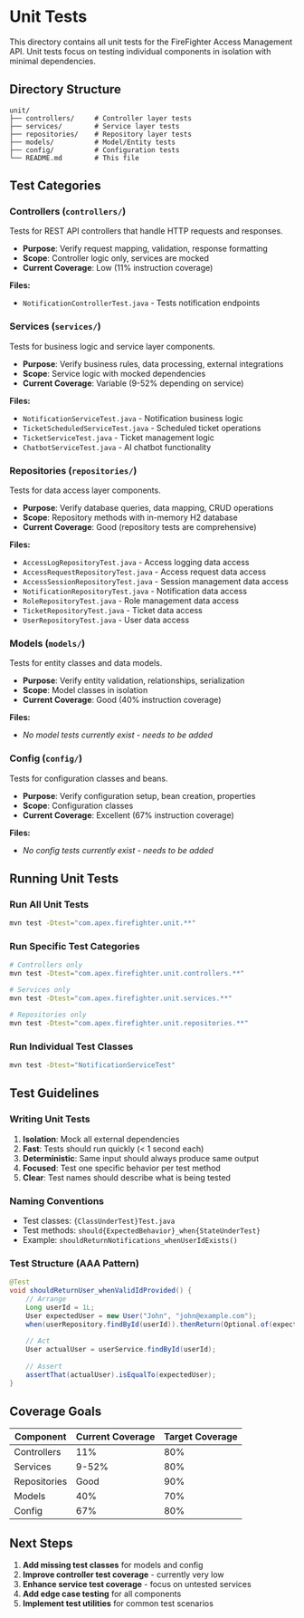 # Unit Tests

This directory contains all unit tests for the FireFighter Access Management API. Unit tests focus on testing individual components in isolation with minimal dependencies.

## Directory Structure

```
unit/
├── controllers/     # Controller layer tests
├── services/        # Service layer tests  
├── repositories/    # Repository layer tests
├── models/          # Model/Entity tests
├── config/          # Configuration tests
└── README.md        # This file
```

## Test Categories

### Controllers (`controllers/`)
Tests for REST API controllers that handle HTTP requests and responses.
- **Purpose**: Verify request mapping, validation, response formatting
- **Scope**: Controller logic only, services are mocked
- **Current Coverage**: Low (11% instruction coverage)

**Files:**
- `NotificationControllerTest.java` - Tests notification endpoints

### Services (`services/`)
Tests for business logic and service layer components.
- **Purpose**: Verify business rules, data processing, external integrations
- **Scope**: Service logic with mocked dependencies
- **Current Coverage**: Variable (9-52% depending on service)

**Files:**
- `NotificationServiceTest.java` - Notification business logic
- `TicketScheduledServiceTest.java` - Scheduled ticket operations
- `TicketServiceTest.java` - Ticket management logic
- `ChatbotServiceTest.java` - AI chatbot functionality

### Repositories (`repositories/`)
Tests for data access layer components.
- **Purpose**: Verify database queries, data mapping, CRUD operations
- **Scope**: Repository methods with in-memory H2 database
- **Current Coverage**: Good (repository tests are comprehensive)

**Files:**
- `AccessLogRepositoryTest.java` - Access logging data access
- `AccessRequestRepositoryTest.java` - Access request data access
- `AccessSessionRepositoryTest.java` - Session management data access
- `NotificationRepositoryTest.java` - Notification data access
- `RoleRepositoryTest.java` - Role management data access
- `TicketRepositoryTest.java` - Ticket data access
- `UserRepositoryTest.java` - User data access

### Models (`models/`)
Tests for entity classes and data models.
- **Purpose**: Verify entity validation, relationships, serialization
- **Scope**: Model classes in isolation
- **Current Coverage**: Good (40% instruction coverage)

**Files:**
- *No model tests currently exist - needs to be added*

### Config (`config/`)
Tests for configuration classes and beans.
- **Purpose**: Verify configuration setup, bean creation, properties
- **Scope**: Configuration classes
- **Current Coverage**: Excellent (67% instruction coverage)

**Files:**
- *No config tests currently exist - needs to be added*

## Running Unit Tests

### Run All Unit Tests
```bash
mvn test -Dtest="com.apex.firefighter.unit.**"
```

### Run Specific Test Categories
```bash
# Controllers only
mvn test -Dtest="com.apex.firefighter.unit.controllers.**"

# Services only  
mvn test -Dtest="com.apex.firefighter.unit.services.**"

# Repositories only
mvn test -Dtest="com.apex.firefighter.unit.repositories.**"
```

### Run Individual Test Classes
```bash
mvn test -Dtest="NotificationServiceTest"
```

## Test Guidelines

### Writing Unit Tests
1. **Isolation**: Mock all external dependencies
2. **Fast**: Tests should run quickly (< 1 second each)
3. **Deterministic**: Same input should always produce same output
4. **Focused**: Test one specific behavior per test method
5. **Clear**: Test names should describe what is being tested

### Naming Conventions
- Test classes: `{ClassUnderTest}Test.java`
- Test methods: `should{ExpectedBehavior}_when{StateUnderTest}`
- Example: `shouldReturnNotifications_whenUserIdExists()`

### Test Structure (AAA Pattern)
```java
@Test
void shouldReturnUser_whenValidIdProvided() {
    // Arrange
    Long userId = 1L;
    User expectedUser = new User("John", "john@example.com");
    when(userRepository.findById(userId)).thenReturn(Optional.of(expectedUser));
    
    // Act
    User actualUser = userService.findById(userId);
    
    // Assert
    assertThat(actualUser).isEqualTo(expectedUser);
}
```

## Coverage Goals

| Component | Current Coverage | Target Coverage |
|-----------|------------------|-----------------|
| Controllers | 11% | 80% |
| Services | 9-52% | 80% |
| Repositories | Good | 90% |
| Models | 40% | 70% |
| Config | 67% | 80% |

## Next Steps

1. **Add missing test classes** for models and config
2. **Improve controller test coverage** - currently very low
3. **Enhance service test coverage** - focus on untested services
4. **Add edge case testing** for all components
5. **Implement test utilities** for common test scenarios
